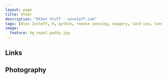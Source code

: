 ```yaml
---
layout: page
title: Other
description: "Other Stuff - azvoleff.com"
tags: [Alex Zvoleff, R, python, remote sensing, imagery, land use, land cover, conservation, forest, human, social, survey, statistics, spatial]
image:
  feature: bg_nepal_paddy.jpg
---
```


## Links

## Photography
